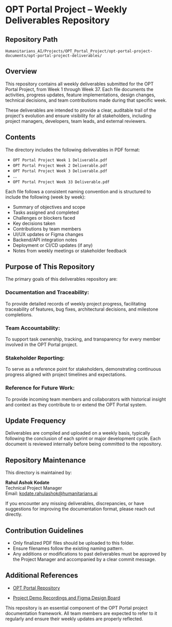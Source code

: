 # OPT Portal Project – Weekly Deliverables Repository

## Repository Path
`Humanitarians_AI/Projects/OPT_Portal_Project/opt-portal-project-documents/opt-portal-project-deliverables/`

## Overview
This repository contains all weekly deliverables submitted for the OPT Portal Project, from Week 1 through Week 37. Each file documents the activities, progress updates, feature implementations, design changes, technical decisions, and team contributions made during that specific week.

These deliverables are intended to provide a clear, auditable trail of the project's evolution and ensure visibility for all stakeholders, including project managers, developers, team leads, and external reviewers.

## Contents
The directory includes the following deliverables in PDF format:

- `OPT Portal Project Week 1 Deliverable.pdf`
- `OPT Portal Project Week 2 Deliverable.pdf`
- `OPT Portal Project Week 3 Deliverable.pdf`
- ...
- `OPT Portal Project Week 33 Deliverable.pdf`

Each file follows a consistent naming convention and is structured to include the following (week by week):

- Summary of objectives and scope
- Tasks assigned and completed
- Challenges or blockers faced
- Key decisions taken
- Contributions by team members
- UI/UX updates or Figma changes
- Backend/API integration notes
- Deployment or CI/CD updates (if any)
- Notes from weekly meetings or stakeholder feedback

## Purpose of This Repository
The primary goals of this deliverables repository are:

### Documentation and Traceability:
To provide detailed records of weekly project progress, facilitating traceability of features, bug fixes, architectural decisions, and milestone completions.

### Team Accountability:
To support task ownership, tracking, and transparency for every member involved in the OPT Portal project.

### Stakeholder Reporting:
To serve as a reference point for stakeholders, demonstrating continuous progress aligned with project timelines and expectations.

### Reference for Future Work:
To provide incoming team members and collaborators with historical insight and context as they contribute to or extend the OPT Portal system.

## Update Frequency
Deliverables are compiled and uploaded on a weekly basis, typically following the conclusion of each sprint or major development cycle. Each document is reviewed internally before being committed to the repository.

## Repository Maintenance
This directory is maintained by:

**Rahul Ashok Kodate**  
Technical Project Manager  
Email: kodate.rahulashok@humanitarians.ai

If you encounter any missing deliverables, discrepancies, or have suggestions for improving the documentation format, please reach out directly.

## Contribution Guidelines
- Only finalized PDF files should be uploaded to this folder.
- Ensure filenames follow the existing naming pattern.
- Any additions or modifications to past deliverables must be approved by the Project Manager and accompanied by a clear commit message.

## Additional References
- [OPT Portal Repository](https://github.com/Humanitariansai/OPT-Project)

- [Project Demo Recordings and Figma Design Board](https://www.figma.com/board/mxMNKcci5hSlNWAdd406BF/OPT-Portal-and-Kanban-Board-Project?t=kEv8nKEaDgRTCqJn-0)
  
This repository is an essential component of the OPT Portal project documentation framework. All team members are expected to refer to it regularly and ensure their weekly updates are properly reflected.
